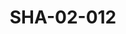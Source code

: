 ---
pid: SHA-02-012
title: SHA-02-012
language: en
original_label: 
rights: Sharhabil Ahmed
location_of_original: Sharhabil Ahmed
photographer_or_studio: 
scanned_from: photograph 12.2 by 16.4
_date: '1962'
location: Ethiopia, Addis Ababa
description: Men on plane among them Ahmed al Mustafa Badr al Tahami Khalifallah Abu
  al Sid Khidir al Hawi Sharhabil Ahmed and Osman Hussain
additional_notes: 
permission_display: 'yes'
on_server: 'no'
on_website: 'no'
permalink: /photopages/en/SHA-02-012.html
layout: photo-page
---